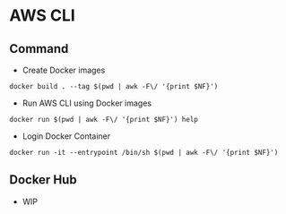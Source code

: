 # AWS CLI


## Command

+ Create Docker images

```
docker build . --tag $(pwd | awk -F\/ '{print $NF}')
```

+ Run AWS CLI using Docker images

```
docker run $(pwd | awk -F\/ '{print $NF}') help
```

+ Login Docker Container

```
docker run -it --entrypoint /bin/sh $(pwd | awk -F\/ '{print $NF}')
```

## Docker Hub

+ WIP
